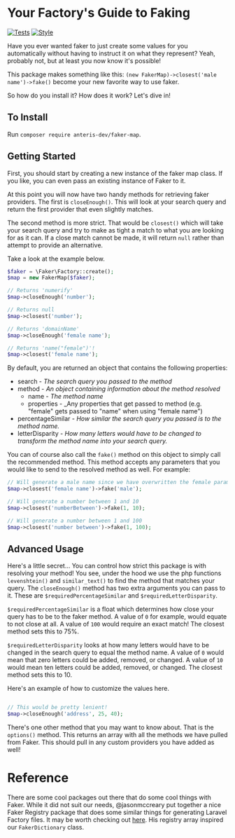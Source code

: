 # Your Factory's Guide to Faking
[![Tests](https://github.com/Anteris-Dev/faker-map/workflows/Tests/badge.svg)](https://github.com/Anteris-Dev/faker-map/actions?query=workflow%3ATests)
[![Style](https://github.com/Anteris-Dev/faker-map/workflows/Style/badge.svg)](https://github.com/Anteris-Dev/faker-map/actions?query=workflow%3AStyle)

Have you ever wanted faker to just create some values for you automatically without having to instruct it on what they represent? Yeah, probably not, but at least you now know it's possible!

This package makes something like this: `(new FakerMap)->closest('male name')->fake()` become your new favorite way to use faker.

So how do you install it? How does it work? Let's dive in!

## To Install

Run `composer require anteris-dev/faker-map`.

## Getting Started

First, you should start by creating a new instance of the faker map class. If you like, you can even pass an existing instance of Faker to it.

At this point you will now have two handy methods for retrieving faker providers. The first is `closeEnough()`. This will look at your search query and return the first provider that even slightly matches.

The second method is more strict. That would be `closest()` which will take your search query and try to make as tight a match to what you are looking for as it can. If a close match cannot be made, it will return `null` rather than attempt to provide an alternative.

Take a look at the example below.

```php
$faker = \Faker\Factory::create();
$map = new FakerMap($faker);

// Returns 'numerify'
$map->closeEnough('number');

// Returns null
$map->closest('number');

// Returns 'domainName'
$map->closeEnough('female name');

// Returns 'name("female")'!
$map->closest('female name');
```

By default, you are returned an object that contains the following properties:

- search - _The search query you passed to the method_
- method - _An object containing information about the method resolved_
	- name - _The method name_
	- properties - _Any properties that get passed to method (e.g. "female" gets passed to "name" when using "female name")
- percentageSimilar - _How similar the search query you passed is to the method name._
- letterDisparity - _How many letters would have to be changed to transform the method name into your search query._

You can of course also call the `fake()` method on this object to simply call the recommended method. This method accepts any parameters that you would like to send to the resolved method as well. For example:

```php
// Will generate a male name since we have overwritten the female paramter
$map->closest('female name')->fake('male');

// Will generate a number between 1 and 10
$map->closest('numberBetween')->fake(1, 10);

// Will generate a number between 1 and 100
$map->closest('number between')->fake(1, 100);
```

## Advanced Usage

Here's a little secret... You can control how strict this package is with resolving your method! You see, under the hood we use the php functions `levenshtein()` and `similar_text()` to find the method that matches your query. The `closeEnough()` method has two extra arguments you can pass to it. These are `$requiredPercentageSimilar` and `$requiredLetterDisparity`.

`$requiredPercentageSimilar` is a float which determines how close your query has to be to the faker method. A value of `0` for example, would equate to not close at all. A value of `100` would require an exact match! The closest method sets this to 75%.

`$requiredLetterDisparity` looks at how many letters would have to be changed in the search query to equal the method name. A value of `0` would mean that zero letters could be added, removed, or changed. A value of `10` would mean ten letters could be added, removed, or changed. The closest method sets this to 10.

Here's an example of how to customize the values here.

```php

// This would be pretty lenient!
$map->closeEnough('address', 25, 40);

```

There's one other method that you may want to know about. That is the `options()` method. This returns an array with all the methods we have pulled from Faker. This should pull in any custom providers you have added as well!

# Reference

There are some cool packages out there that do some cool things with Faker. While it did not suit our needs, @jasonmccreary put together a nice Faker Registry package that does some similar things for generating Laravel Factory files. It may be worth checking out [here](https://github.com/laravel-shift/faker-registry). His registry array inspired our `FakerDictionary` class.
